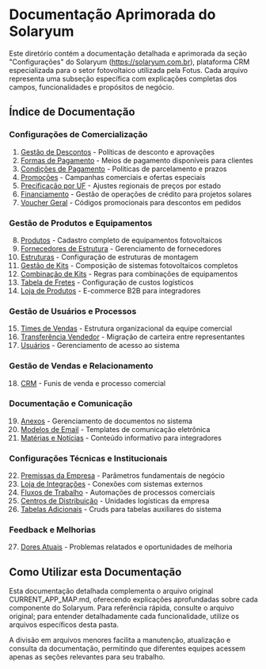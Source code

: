 # Documentação Aprimorada do Solaryum

Este diretório contém a documentação detalhada e aprimorada da seção "Configurações" do Solaryum (https://solaryum.com.br), plataforma CRM especializada para o setor fotovoltaico utilizada pela Fotus. Cada arquivo representa uma subseção específica com explicações completas dos campos, funcionalidades e propósitos de negócio.

## Índice de Documentação

### Configurações de Comercialização
1. [Gestão de Descontos](./01_GESTAO_DE_DESCONTOS.md) - Políticas de desconto e aprovações
2. [Formas de Pagamento](./10_FORMAS_DE_PAGAMENTO.md) - Meios de pagamento disponíveis para clientes
3. [Condições de Pagamento](./11_CONDICOES_DE_PAGAMENTO.md) - Políticas de parcelamento e prazos
4. [Promoções](./13_PROMOCOES.md) - Campanhas comerciais e ofertas especiais
5. [Precificação por UF](./19_PRECIFICACAO_POR_UF.md) - Ajustes regionais de preços por estado
6. [Financiamento](./22_FINANCIAMENTO.md) - Gestão de operações de crédito para projetos solares
7. [Voucher Geral](./33_VOUCHER_GERAL.md) - Códigos promocionais para descontos em pedidos

### Gestão de Produtos e Equipamentos
8. [Produtos](./04_PRODUTOS.md) - Cadastro completo de equipamentos fotovoltaicos
9. [Fornecedores de Estrutura](./05_FORNECEDORES_DE_ESTRUTURA.md) - Gerenciamento de fornecedores
10. [Estruturas](./06_ESTRUTURAS.md) - Configuração de estruturas de montagem
11. [Gestão de Kits](./07_GESTAO_DE_KITS.md) - Composição de sistemas fotovoltaicos completos
12. [Combinação de Kits](./08_COMBINACAO_DE_KITS.md) - Regras para combinações de equipamentos
13. [Tabela de Fretes](./09_TABELA_DE_FRETES.md) - Configuração de custos logísticos
14. [Loja de Produtos](./17_LOJA_DE_PRODUTOS.md) - E-commerce B2B para integradores

### Gestão de Usuários e Processos
15. [Times de Vendas](./03_TIMES_DE_VENDAS.md) - Estrutura organizacional da equipe comercial
16. [Transferência Vendedor](./20_TRANSFERENCIA_VENDEDOR.md) - Migração de carteira entre representantes
17. [Usuários](./23_USUARIOS.md) - Gerenciamento de acesso ao sistema

### Gestão de Vendas e Relacionamento
18. [CRM](./32_CRM.md) - Funis de venda e processo comercial

### Documentação e Comunicação
19. [Anexos](./02_ANEXOS.md) - Gerenciamento de documentos no sistema
20. [Modelos de Email](./12_MODELOS_DE_EMAIL.md) - Templates de comunicação eletrônica
21. [Matérias e Notícias](./14_MATERIAS_E_NOTICIAS.md) - Conteúdo informativo para integradores

### Configurações Técnicas e Institucionais
22. [Premissas da Empresa](./15_PREMISSAS_DA_EMPRESA.md) - Parâmetros fundamentais de negócio
23. [Loja de Integrações](./16_LOJA_DE_INTEGRACOES.md) - Conexões com sistemas externos
24. [Fluxos de Trabalho](./18_FLUXOS_DE_TRABALHO.md) - Automações de processos comerciais
25. [Centros de Distribuição](./21_CENTROS_DE_DISTRIBUICAO.md) - Unidades logísticas da empresa
26. [Tabelas Adicionais](./34_TABELAS_ADICIONAIS.md) - Cruds para tabelas auxiliares do sistema

### Feedback e Melhorias
27. [Dores Atuais](./31_DORES_ATUAIS.md) - Problemas relatados e oportunidades de melhoria

## Como Utilizar esta Documentação

Esta documentação detalhada complementa o arquivo original CURRENT_APP_MAP.md, oferecendo explicações aprofundadas sobre cada componente do Solaryum. Para referência rápida, consulte o arquivo original; para entender detalhadamente cada funcionalidade, utilize os arquivos específicos desta pasta.

A divisão em arquivos menores facilita a manutenção, atualização e consulta da documentação, permitindo que diferentes equipes acessem apenas as seções relevantes para seu trabalho.
